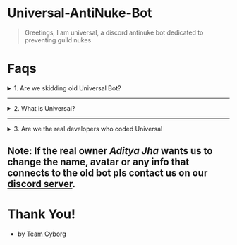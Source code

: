 # Universal-AntiNuke-Bot

> Greetings, I am universal, a discord antinuke bot dedicated to preventing guild nukes

# Faqs

<details>
  <summary>1. Are we skidding old Universal Bot?</summary>
  
  > **No, we are just recreating the old discord bot with scripts coded by our own team.**
</details>

---

<details>
  <summary>2. What is Universal?</summary>
  
  > **Universal is a discord bot focused on saving your guilds from getting nuked.**
</details>

---

<details>
  <summary>3. Are we the real developers who coded Universal</summary>
  
  > **No, Universal originally was created by *Aditya Jha* we have just recreated it because Aditya stopped maintaining the bot.**
  
  ### Here is some info!
  
  > Old Universal bot
  
  ![The Old Bot](https://cdn.discordapp.com/attachments/1013425599253061687/1013443622596771890/unknown.png)
  
  > Last Official known Announcement by AdityaJha related to Universal
  
  ![Announcement](https://media.discordapp.net/attachments/1013425599253061687/1013442215999176764/unknown.png)
</details>

## Note: If the real owner *Aditya Jha* wants us to change the name, avatar or any info that connects to the old bot pls contact us on our [discord server](https://discord.gg/2V6TVaBPtu).

# Thank You!
- by [Team Cyborg](https://team-cyborg.github.io)
